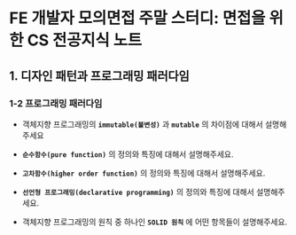 # FE 개발자 모의면접 주말 스터디: 면접을 위한 CS 전공지식 노트

## 1. 디자인 패턴과 프로그래밍 패러다임

### 1-2 프로그래밍 패러다임

- 객체지향 프로그래밍의 **`immutable(불변성)`** 과 **`mutable`** 의 차이점에 대해서 설명해주세요

- **`순수함수(pure function)`** 의 정의와 특징에 대해서 설명해주세요.

- **`고차함수(higher order function)`** 의 정의와 특징에 대해서 설명해주세요.

- **`선언형 프로그래밍(declarative programming)`** 의 정의와 특징에 대해서 설명해주세요.

- 객체지향 프로그래밍의 원칙 중 하나인 **`SOLID 원칙`** 에 어떤 항목들이 설명해주세요.